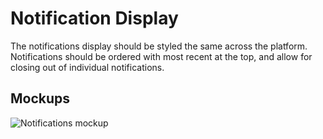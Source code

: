 # Notification Display

The notifications display should be styled the same across the platform. Notifications should be ordered with most recent at the top, and allow for closing out of individual notifications. 

## Mockups

![Notifications mockup](https://raw.githubusercontent.com/ozone-development/ozp-documentation/master/mockups/global/Notifications.png)